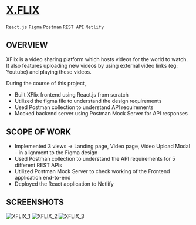 # [X.FLIX](https://xflicks.netlify.app/)

`React.js` `Figma` `Postman` `REST API` `Netlify`

## OVERVIEW

XFlix is a video sharing platform which hosts videos for the world to watch. It also features uploading new videos by using external video links (eg: Youtube) and playing these videos.

During the course of this project,
- Built XFlix frontend using React.js from scratch
- Utilized the figma file to understand the design requirements
- Used Postman collection to understand API requirements
- Mocked backend server using Postman Mock Server for API responses

## SCOPE OF WORK

- Implemented 3 views &rarr; Landing page, Video page, Video Upload Modal - in alignment to the Figma design
- Used Postman collection to understand the API requirements for 5 different REST APIs
- Utilized Postman Mock Server to check working of the Frontend application end-to-end
- Deployed the React application to Netlify

## SCREENSHOTS

![XFLIX_1](https://github.com/me4abhi/x-flicks/assets/71978902/340e7235-89a0-469b-b57d-c1c073631d3a)
![XFLIX_2](https://github.com/me4abhi/x-flicks/assets/71978902/b1faa62b-66ca-437e-bfbd-cde3c08f9b2a)
![XFLIX_3](https://github.com/me4abhi/x-flicks/assets/71978902/a717eef9-85cb-45c2-b4fc-51a9bfe6ef80)
